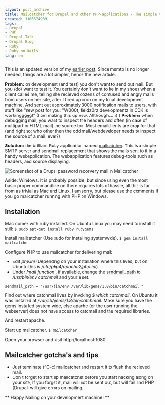 ```yaml
---
layout: post_archive
title: Mailcatcher for Drupal and other PHP-applications - The simple version
created: 1306674909
tags:
- Drupal
- PHP
- Drupal Talk
- Drupal Blog
- Ruby
- Ruby on Rails
lang: en
---
```

This is an updated version of my [earlier post](http://webschuur.com/publications/blogs/2011-05-28-catchmail_for_drupal_and_other_phpapplications#comment-78486). Since msmtp is no longer needed, things are a lot simpler, hence the new article.

**Problem:** on development (and test) you don't want to send out mail. But you /do/ want to test it. You certainly don't want to be in my shoes when a client called me, telling she recieved dozens of confused and angry mails from users on her site, after I fired up cron on my local development machine. And sent out approximately 3000 notification mails to users, with stuff like "new post for you: "W000t, fieldz0rz developmentz in CCK is workinggggg!" (I am making this up now. Allthough.... ;) )
**Problem:** when debugging mail, you want to inspect the headers and often (in case of multipart or HTML mail) the source too. Most emailclients are crap for that (and right so: who other then the odd mail/webdeveloper needs to inspect the source of a mail. ever?)

**Solution:** the brilliant Ruby application named [mailcatcher](https://github.com/sj26/mailcatcher). This is a simple SMTP server and sendmail replacement that shows the mails sent to it in a handy webapplication. The webapplication features debug-tools such as headers, and source displaying.

![Screenshot of a Drupal password recorvery mail in Mailcatcher](http://webschuur.com/files/mailcatcher_031.png)

<!--break-->

Aside: Windows. It is probably possible, but since using even the most basic proper commandline on there requires lots of hassle, all this is far from as trivial as Mac and Linux. I am sorry, but please use the comments if you go mailcatcher running with PHP on Windows.

## Installation

Mac comes with ruby installed. On Ubuntu Linux you may need to install it still:
`$ sudo apt-get install ruby rubygems`

Install mailcatcher (Use sudo for installing systemwide).
`$ gem install mailcatcher` 

Configure PHP to use mailcatcher for delivering mail:

* Edit *php.ini* (Depending on your installation where this lives, but on Ubuntu this is */etc/php4/apache2/php.ini*)
* Under *[mail function]*, if available, change the [sendmail_path](http://php.net/manual/en/mail.configuration.php#ini.sendmail-path) to */usr/bin/env catchmail* and your'e set.

`sendmail_path = "/usr/bin/env /var/lib/gems/1.8/bin/catchmail " `

Find out where catchmail lives by invoking *$ which catchmail*. On Ubuntu it was installed at */var/lib/gems/1.8/bin/catchmail*. Make sure you have the gems installed system wide, else apache (or the user running the webserver) does not have access to catcmail and the required libraries. 

And restart apache.

Start up mailcatcher.
`$ mailcatcher`

Open your browser and visit http://localhost:1080

## Mailcatcher gotcha's and tips

* Just terminate (^C-c) mailcatcher and restart it to flush the recieved mail.
* Don´t forget to start up mailcatcher before you start hacking along on your site, If you forget it, mail will not be sent out, but will fail and PHP (Drupal) will give errors on mailing.


** Happy Mailing on your development machine! **
